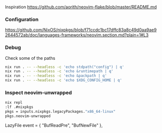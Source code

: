 Inspiration https://github.com/aorith/neovim-flake/blob/master/README.md

### Configuration
https://github.com/NixOS/nixpkgs/blob/f71ccdc1bc17dffc83a8c49d0aa9ae92644572ab/doc/languages-frameworks/neovim.section.md?plain=1#L3

### Debug
Check some of the paths
```` bash
nix run . -- --headless -c 'echo stdpath("config") | q'
nix run . -- --headless -c 'echo &runtimepath | q'
nix run . -- --headless -c 'echo &packpath | q'
nix run . -- --headless -c 'echo $XDG_CONFIG_HOME | q'
````


### Inspect neovim-unwrapped
```` bash
nix repl
:lf .#nixpkgs
pkgs = inputs.nixpkgs.legacyPackages."x86_64-linux"
pkgs.neovim-unwrapped
````


LazyFile
event = { "BufReadPre", "BufNewFile" },


